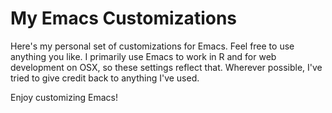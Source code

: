 # My Emacs Customizations

Here's my personal set of customizations for Emacs. Feel free to use anything you like. I primarily use Emacs to work in R and for web development on OSX, so these settings reflect that. Wherever possible, I've tried to give credit back to anything I've used.

Enjoy customizing Emacs!
